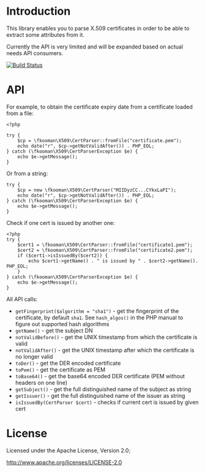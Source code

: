 # Introduction
This library enables you to parse X.509 certificates in order to be able
to extract some attributes from it.

Currently the API is very limited and will be expanded based on actual
needs API consumers.

[![Build Status](https://secure.travis-ci.org/fkooman/php-cert-parser.png?branch=master)](http://travis-ci.org/fkooman/php-cert-parser)

# API
For example, to obtain the certificate expiry date from a certificate
loaded from a file:

    <?php

    try {
        $cp = \fkooman\X509\CertParser::fromFile("certificate.pem");
        echo date("r", $cp->getNotValidAfter()) . PHP_EOL;
    } catch (\fkooman\X509\CertParserException $e) {
        echo $e->getMessage();
    }

Or from a string:

    try {
        $cp = new \fkooman\X509\CertParser("MIIDyzCC...CYkxLaPI");
        echo date("r", $cp->getNotValidAfter()) . PHP_EOL;
    } catch (\fkooman\X509\CertParserException $e) {
        echo $e->getMessage();
    }

Check if one cert is issued by another one:

    <?php
    try {
        $cert1 = \fkooman\X509\CertParser::fromFile("certificate1.pem");
        $cert2 = \fkooman\X509\CertParser::fromFile("certificate2.pem");
        if ($cert1->isIssuedBy($cert2)) {
            echo $cert1->getName() . " is issued by " . $cert2->getName(). PHP_EOL;
        }
    } catch (\fkooman\X509\CertParserException $e) {
        echo $e->getMessage();
    }

All API calls:

* `getFingerprint($algorithm = "sha1")` - get the fingerprint of the
  certificate, by default `sha1`. See `hash_algos()` in the PHP manual to
  figure out supported hash algorithms
* `getName()` - get the subject DN
* `notValidBefore()` - get the UNIX timestamp from which the certificate is
  valid
* `notValidAfter()` - get the UNIX timestamp after which the certificate is no
  longer valid
* `toDer()` - get the DER encoded certificate
* `toPem()` - get the certificate as PEM
* `toBase64()` - get the base64 encoded DER certificate (PEM without headers on
  one line)
* `getSubject()` - get the full distinguished name of the subject as string
* `getIssuer()` - get the full distinguished name of the issuer as string
* `isIssuedBy(CertParser $cert)` - checks if current cert is issued by given cert


# License
Licensed under the Apache License, Version 2.0;

   http://www.apache.org/licenses/LICENSE-2.0


